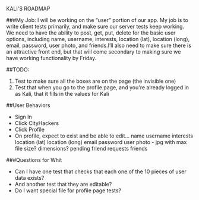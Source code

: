 KALI'S ROADMAP

###My Job:
I will be working on the “user” portion of our app. My job is to write client tests primarily, and make sure our server tests keep working. We need to have the ability to post, get, put, delete for the basic user options, including name, username, interests, location (lat), location (long), email, password, user photo, and friends.I’ll also need to make sure there is an attractive front end, but that will come secondary to making sure we have working functionality by Friday.


##TODO:

1. Test to make sure all the boxes are on the page (the invisible one)
1. Test that when you go to the profile page, and you're already logged in as Kali, that it fills in the values for Kali



##User Behaviors

- Sign In
- Click CityHackers
- Click Profile
- On profile, expect to exist and be able to edit...
  name
  username
  interests
  location (lat)
  location (long)
  email
  password
  user photo - jpg with max file size? dimensions?
  pending friend requests
  friends

###Questions for Whit

- Can I have one test that checks that each one of the 10 pieces of user data exists?
- And another test that they are editable?
- Do I want special file for profile page tests?

